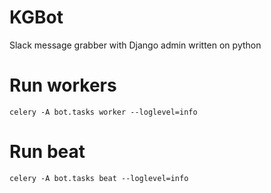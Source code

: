 # KGBot
Slack message grabber with Django admin written on python

# Run workers

```celery -A bot.tasks worker --loglevel=info```

# Run beat

```celery -A bot.tasks beat --loglevel=info```
